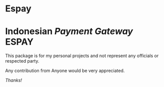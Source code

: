 # **Espay**
# **Indonesian** *Payment Gateway* **ESPAY**
This package is for my personal projects 
and not represent any officials or respected party.

Any contribution from Anyone would be very appreciated.

*Thanks!*